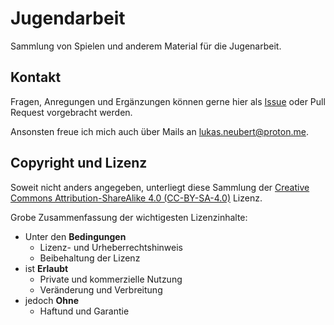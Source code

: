 # Jugendarbeit
Sammlung von Spielen und anderem Material für die Jugenarbeit.


## Kontakt
Fragen, Anregungen und Ergänzungen können gerne hier als [Issue][gh-issues] oder Pull Request vorgebracht werden.

Ansonsten freue ich mich auch über Mails an lukas.neubert@proton.me.


## Copyright und Lizenz
Soweit nicht anders angegeben, unterliegt diese Sammlung der [Creative Commons Attribution-ShareAlike 4.0 (CC-BY-SA-4.0)](./LICENSE.txt) Lizenz.

Grobe Zusammenfassung der wichtigesten Lizenzinhalte:
- Unter den **Bedingungen**
  - Lizenz- und Urheberrechtshinweis
  - Beibehaltung der Lizenz
- ist **Erlaubt**
  - Private und kommerzielle Nutzung
  - Veränderung und Verbreitung
- jedoch **Ohne**
  - Haftund und Garantie


<!-- links -->
[gh-issues]: https://github.com/serkonda7/jugendarbeit/issues
[cc-summary]: https://choosealicense.com/licenses/cc-by-sa-4.0
